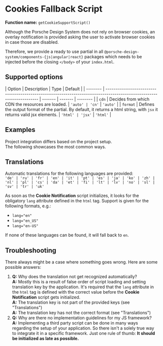 # Cookies Fallback Script

**Function name:** `getCookieSupportScript()`

Although the Porsche Design System does not rely on browser cookies, an overlay notification is provided asking the user
to activate browser cookies in case those are disabled.

Therefore, we provide a ready to use partial in all `@porsche-design-system/components-{js|angular|react}` packages
which needs to be injected before the closing `</body>` of your `index.html`.

## Supported options

| Option   | Description                                                                                                               | Type    | Default |
| -------- | ------------------------------------------------------------------------------------------------------------------------- | ------- | ------- | -------- |
| `cdn`    | Decides from which CDN the resources are loaded.                                                                          | `'auto' | 'cn'`   | `'auto'` |
| `format` | Defines the output format of the partial. By default, it returns a html string, with `jsx` it returns valid jsx elements. | `'html' | 'jsx'`  | `'html'` |

## Examples

Project integration differs based on the project setup.  
The following showcases the most common ways.

<PartialDocs name="getCookieSupportScript" :params="params" location="body"></PartialDocs>

## Translations

Automatic translations for the following languages are provided:  
`'de' | 'ru' | 'fr' | 'en' | 'it' | 'pt' | 'es' | 'ja' | 'ko' | 'zh' | 'nl' | 'pl' | 'cs' | 'da' | 'et' | 'fi' | 'lt' | 'lv' | 'no' | 'sl' | 'sv' | 'tr' | 'uk'`

As soon as the **Cookie Notification** script initializes, it looks for the obligatory `lang` attribute defined in the
`html` tag. Support is given for the following formats, e.g.:

- `lang="en"`
- `lang="en_US"`
- `lang="en-US"`

If none of these languages can be found, it will fall back to `en`.

## Troubleshooting

There always might be a case where something goes wrong. Here are some possible answers:

1. **Q:** Why does the translation not get recognized automatically?  
   **A:** Mostly this is a result of false order of script loading and setting translation key by the application. It's
   required that the `lang` attribute in the `html` tag is defined with the correct value before the **Cookie
   Notification** script gets initialized.  
   **A:** The translation key is not part of the provided keys (see "Translations")  
   **A:** The translation key has not the correct format (see "Translations")
2. **Q:** Why are there no implementation guidelines for my JS framework?  
   **A:** Implementing a third party script can be done in many ways regarding the setup of your application. So there
   isn't a solely true way to integrate it in a specific framework. Just one rule of thumb: **It should be initialized
   as late as possible.**

<script lang="ts">
import Vue from 'vue';
import Component from 'vue-class-component';

@Component
export default class Code extends Vue {
  public params = [
    {
      value: ""
    },
    {
      value: "{ cdn: 'cn' }",
      comment: 'force using China CDN',
    },
  ];
}
</script>
